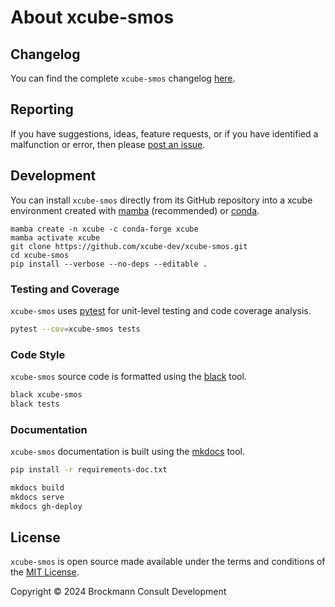 # About xcube-smos

## Changelog

You can find the complete `xcube-smos` changelog 
[here](https://github.com/xcube-dev/xcube-smos/blob/main/CHANGES.md). 

## Reporting

If you have suggestions, ideas, feature requests, or if you have identified
a malfunction or error, then please 
[post an issue](https://github.com/xcube-dev/xcube-smos/issues). 

## Development

You can install `xcube-smos` directly from its GitHub repository
into a xcube environment created with
[mamba](https://mamba.readthedocs.io/en/latest/installation.html)
(recommended) or
[conda](https://docs.conda.io/en/latest/miniconda.html).

```shell
mamba create -n xcube -c conda-forge xcube
mamba activate xcube
git clone https://github.com/xcube-dev/xcube-smos.git
cd xcube-smos
pip install --verbose --no-deps --editable .
```

### Testing and Coverage

`xcube-smos` uses [pytest](https://docs.pytest.org/) for unit-level testing 
and code coverage analysis.

```bash
pytest --cov=xcube-smos tests
```

### Code Style

`xcube-smos` source code is formatted using the [black](https://black.readthedocs.io/) tool.

```bash
black xcube-smos
black tests
```

### Documentation

`xcube-smos` documentation is built using the [mkdocs](https://www.mkdocs.org/) tool.

```bash
pip install -r requirements-doc.txt

mkdocs build
mkdocs serve
mkdocs gh-deploy
```

## License

`xcube-smos` is open source made available under the terms and conditions of the 
[MIT License](https://github.com/xcube-dev/xcube-smos/blob/main/LICENSE).

Copyright © 2024 Brockmann Consult Development

